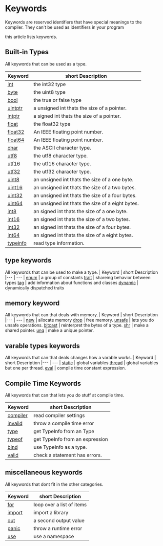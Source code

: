 # Keywords
Keywords are reserved identifiers that have special meanings to the compiler. They can't be used as identifiers in your program
 
this article lists keywords.


## Built-in Types

All keywords that can be used as a type.

| Keyword | short Description
|--- | --- |
 [int](./Builtin/ints.md) | the int32 type
 [byte](./Builtin/ints.md) | the uint8 type
 [bool](./Builtin/bool.md) | the true or false type
 [uintptr](./Builtin/ints.md) | a unsigned int thats the size of a pointer.
 [intptr](./Builtin/ints.md) | a signed int thats the size of a pointer.
 [float](./Builtin/float.md) | the float32 type 
 [float32](./Builtin/float.md) | An IEEE floating point number.
 [float64](./Builtin/float.md) | An IEEE floating point number.
 [char](./Builtin/char.md) | the ASCII character type.
 [utf8](./Builtin/char.md) | the utf8 character type.
 [utf16](./Builtin/char.md) | the utf16 character type.
 [utf32](./Builtin/char.md) | the utf32 character type.
 [uint8](./Builtin/ints.md) |  an unsigned int thats the size of a one byte.
 [uint16](./Builtin/ints.md) | an unsigned int thats the size of a two bytes.
 [uint32](./Builtin/ints.md) | an unsigned int thats the size of a four bytes.
 [uint64](./Builtin/ints.md) | an unsigned int thats the size of a eight bytes.
 [int8](./Builtin/ints.md) | an signed int thats the size of a one byte.
 [int16](./Builtin/ints.md) | an signed int thats the size of a two bytes.
 [int32](./Builtin/ints.md) | an signed int thats the size of a four bytes.
 [int64](./Builtin/ints.md) | an signed int thats the size of a eight bytes.
 [typeinfo](./Builtin/TypeInfo.md) | read type information.

## type keywords
All keywords that can be used to make a type.
| Keyword | short Description
|--- | --- |
[enum](./Types/Enum.md) | a group of constants
[trait](./Types/trait.md) | shareing behavior between types
[tag](./Types/tag.md) | add information about functions and classes
[dynamic](./Types/dynamic.md) |  dynamically dispatched traits

## memory keyword
All keywords that can that deals with memory.
| Keyword | short Description
|--- | --- |
[new](./Memory/new.md) | allocate memory
[drop](./Memory/drop.md) | free memory. 
[unsafe](./Memory/unsafe.md) | lets you do unsafe operations.
[bitcast](./Memory/bitcast.md) | reinterpret the bytes of a type.
[shr](./Memory/shr.md) | make a shared pointer.
[unq](./Memory/unq.md) | make a unique pointer.

## varable types keywords
All keywords that can that deals changes how a varable works.
| Keyword | short Description
|--- | --- |
[static](./VarableTypes/static.md) | global variables
[thread](./VarableTypes/thread.md) | global variables but one per thread.
[eval](./VarableTypes/eval.md) | compile time constant expression.

## Compile Time Keywords
All keywords that can that lets you do stuff at compile time.

| Keyword | short Description
|--- | --- |
[compiler](./CompileTime/compiler.md) | read compiler settings
[invaild](./CompileTime/invalid.md) | throw a compile time error
[type](./CompileTime/type.md)  | get TypeInfo from an Type
[typeof](./CompileTime/type.md) | get TypeInfo from an expression
[bind](./CompileTime/type.md)  | use TypeInfo as a type.
[valid](./CompileTime/valid.md) | check a statement has errors.

## miscellaneous keywords

All keywords that dont fit in the other categories.

| Keyword | short Description
|--- | --- |
[for](./Miscellaneous/for.md) | loop over a list of items
[import](./Miscellaneous/import.md) | import a library
[out](./Miscellaneous/out.md) | a second output value
[panic](./Miscellaneous/Panic.md) | throw a runtime error
[use](./Miscellaneous/use.md) | use a namespace